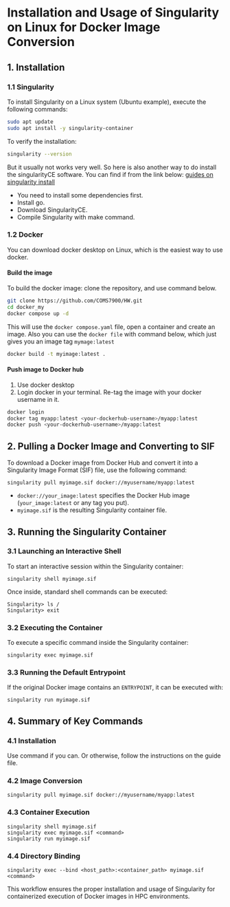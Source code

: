 # **Installation and Usage of Singularity on Linux for Docker Image Conversion**

## 1. Installation

### 1.1 Singularity

To install Singularity on a Linux system (Ubuntu example), execute the following commands:

```bash
sudo apt update
sudo apt install -y singularity-container
```

To verify the installation:

```bash
singularity --version
```

But it usually not works very well. So here is also another way to do install the singularityCE software. You can find if from the link below:
[guides on singularity install](https://docs.sylabs.io/guides/3.8/admin-guide/installation.html#id1)

- You need to install some dependencies first.
- Install go.
- Download SingularityCE.
- Compile Singularity with make command.

### 1.2 Docker

You can download docker desktop on Linux, which is the easiest way to use docker.

#### Build the image

To build the docker image: clone the repository, and use  command below.

```bash
git clone https://github.com/COMS7900/HW.git
cd docker_my
docker compose up -d
```

This will use the `docker compose.yaml` file, open a container and create an image. Also you can use the `docker file` with command below, which just gives you an image tag `mymage:latest`

```bash
docker build -t myimage:latest .
```

#### Push image to Docker hub

1. Use docker desktop
2. Login docker in your terminal. Re-tag the image with your docker username in it.

```bash
docker login
docker tag myapp:latest <your-dockerhub-username>/myapp:latest
docker push <your-dockerhub-username>/myapp:latest
```

## **2. Pulling a Docker Image and Converting to SIF**

To download a Docker image from Docker Hub and convert it into a Singularity Image Format (SIF) file, use the following command:

```
singularity pull myimage.sif docker://myusername/myapp:latest
```

- `docker://your_image:latest` specifies the Docker Hub image (`your_image:latest` or any tag you put).
- `myimage.sif` is the resulting Singularity container file.

## **3. Running the Singularity Container**

### **3.1 Launching an Interactive Shell**

To start an interactive session within the Singularity container:

```
singularity shell myimage.sif
```

Once inside, standard shell commands can be executed:

```
Singularity> ls /
Singularity> exit
```

### **3.2 Executing the Container**

To execute a specific command inside the Singularity container:

```
singularity exec myimage.sif 
```

### **3.3 Running the Default Entrypoint**

If the original Docker image contains an `ENTRYPOINT`, it can be executed with:

```
singularity run myimage.sif
```

## 4. Summary of Key Commands

### **4.1 Installation**

Use command if you can. Or otherwise, follow the instructions on the guide file.

### 4.2 Image Conversion

```
singularity pull myimage.sif docker://myusername/myapp:latest
```

### **4.3 Container Execution**

```
singularity shell myimage.sif
singularity exec myimage.sif <command>
singularity run myimage.sif
```

### **4.4 Directory Binding**

```
singularity exec --bind <host_path>:<container_path> myimage.sif <command>
```

This workflow ensures the proper installation and usage of Singularity for containerized execution of Docker images in HPC environments.
